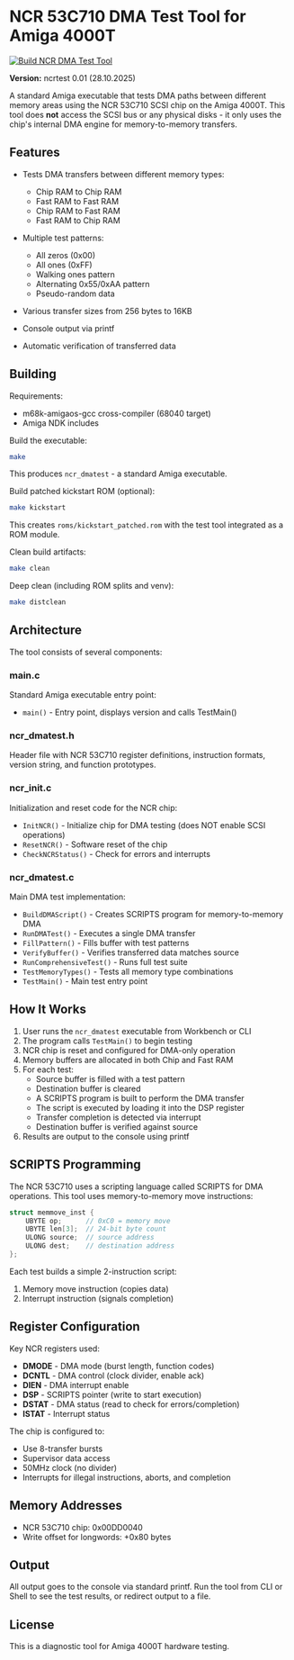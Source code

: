 # NCR 53C710 DMA Test Tool for Amiga 4000T

[![Build NCR DMA Test Tool](https://github.com/terriblefire/ncrtest/actions/workflows/build.yml/badge.svg)](https://github.com/terriblefire/ncrtest/actions/workflows/build.yml)

**Version:** ncrtest 0.01 (28.10.2025)

A standard Amiga executable that tests DMA paths between different memory areas using the NCR 53C710 SCSI chip on the Amiga 4000T. This tool does **not** access the SCSI bus or any physical disks - it only uses the chip's internal DMA engine for memory-to-memory transfers.

## Features

- Tests DMA transfers between different memory types:
  - Chip RAM to Chip RAM
  - Fast RAM to Fast RAM
  - Chip RAM to Fast RAM
  - Fast RAM to Chip RAM

- Multiple test patterns:
  - All zeros (0x00)
  - All ones (0xFF)
  - Walking ones pattern
  - Alternating 0x55/0xAA pattern
  - Pseudo-random data

- Various transfer sizes from 256 bytes to 16KB

- Console output via printf

- Automatic verification of transferred data

## Building

Requirements:
- m68k-amigaos-gcc cross-compiler (68040 target)
- Amiga NDK includes

Build the executable:
```bash
make
```

This produces `ncr_dmatest` - a standard Amiga executable.

Build patched kickstart ROM (optional):
```bash
make kickstart
```

This creates `roms/kickstart_patched.rom` with the test tool integrated as a ROM module.

Clean build artifacts:
```bash
make clean
```

Deep clean (including ROM splits and venv):
```bash
make distclean
```

## Architecture

The tool consists of several components:

### main.c
Standard Amiga executable entry point:
- `main()` - Entry point, displays version and calls TestMain()

### ncr_dmatest.h
Header file with NCR 53C710 register definitions, instruction formats, version string, and function prototypes.

### ncr_init.c
Initialization and reset code for the NCR chip:
- `InitNCR()` - Initialize chip for DMA testing (does NOT enable SCSI operations)
- `ResetNCR()` - Software reset of the chip
- `CheckNCRStatus()` - Check for errors and interrupts

### ncr_dmatest.c
Main DMA test implementation:
- `BuildDMAScript()` - Creates SCRIPTS program for memory-to-memory DMA
- `RunDMATest()` - Executes a single DMA transfer
- `FillPattern()` - Fills buffer with test patterns
- `VerifyBuffer()` - Verifies transferred data matches source
- `RunComprehensiveTest()` - Runs full test suite
- `TestMemoryTypes()` - Tests all memory type combinations
- `TestMain()` - Main test entry point

## How It Works

1. User runs the `ncr_dmatest` executable from Workbench or CLI
2. The program calls `TestMain()` to begin testing
3. NCR chip is reset and configured for DMA-only operation
4. Memory buffers are allocated in both Chip and Fast RAM
5. For each test:
   - Source buffer is filled with a test pattern
   - Destination buffer is cleared
   - A SCRIPTS program is built to perform the DMA transfer
   - The script is executed by loading it into the DSP register
   - Transfer completion is detected via interrupt
   - Destination buffer is verified against source
6. Results are output to the console using printf

## SCRIPTS Programming

The NCR 53C710 uses a scripting language called SCRIPTS for DMA operations. This tool uses memory-to-memory move instructions:

```c
struct memmove_inst {
    UBYTE op;      // 0xC0 = memory move
    UBYTE len[3];  // 24-bit byte count
    ULONG source;  // source address
    ULONG dest;    // destination address
};
```

Each test builds a simple 2-instruction script:
1. Memory move instruction (copies data)
2. Interrupt instruction (signals completion)

## Register Configuration

Key NCR registers used:
- **DMODE** - DMA mode (burst length, function codes)
- **DCNTL** - DMA control (clock divider, enable ack)
- **DIEN** - DMA interrupt enable
- **DSP** - SCRIPTS pointer (write to start execution)
- **DSTAT** - DMA status (read to check for errors/completion)
- **ISTAT** - Interrupt status

The chip is configured to:
- Use 8-transfer bursts
- Supervisor data access
- 50MHz clock (no divider)
- Interrupts for illegal instructions, aborts, and completion

## Memory Addresses

- NCR 53C710 chip: 0x00DD0040
- Write offset for longwords: +0x80 bytes

## Output

All output goes to the console via standard printf. Run the tool from CLI or Shell to see the test results, or redirect output to a file.

## License

This is a diagnostic tool for Amiga 4000T hardware testing.
